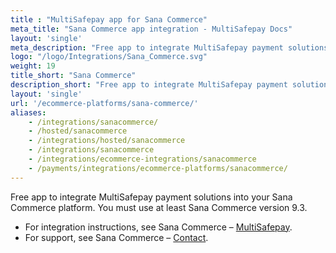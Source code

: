 ```yaml
---
title : "MultiSafepay app for Sana Commerce"
meta_title: "Sana Commerce app integration - MultiSafepay Docs"
layout: 'single'
meta_description: "Free app to integrate MultiSafepay payment solutions into your Sana Commerce platform"
logo: "/logo/Integrations/Sana_Commerce.svg"
weight: 19
title_short: "Sana Commerce"
description_short: "Free app to integrate MultiSafepay payment solutions into your Sana Commerce platform"
layout: 'single'
url: '/ecommerce-platforms/sana-commerce/'
aliases: 
    - /integrations/sanacommerce/
    - /hosted/sanacommerce
    - /integrations/hosted/sanacommerce
    - /integrations/sanacommerce
    - /integrations/ecommerce-integrations/sanacommerce
    - /payments/integrations/ecommerce-platforms/sanacommerce/
---
```

Free app to integrate MultiSafepay payment solutions into your Sana Commerce platform. You must use at least Sana Commerce version 9.3. 

- For integration instructions, see Sana Commerce – [MultiSafepay](https://help.sana-commerce.com/sana-commerce-93/payment-services/multisafepay/introduction).  
- For support, see Sana Commerce – [Contact](https://www.sana-commerce.com/nl/contact).
